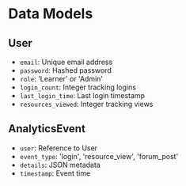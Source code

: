 # Data Models

## User
- `email`: Unique email address
- `password`: Hashed password
- `role`: 'Learner' or 'Admin'
- `login_count`: Integer tracking logins
- `last_login_time`: Last login timestamp
- `resources_viewed`: Integer tracking views

## AnalyticsEvent
- `user`: Reference to User
- `event_type`: 'login', 'resource_view', 'forum_post'
- `details`: JSON metadata
- `timestamp`: Event time